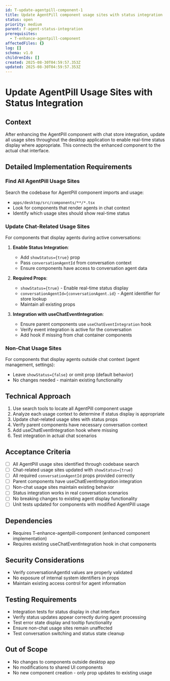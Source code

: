```yaml
---
id: T-update-agentpill-component-1
title: Update AgentPill component usage sites with status integration
status: open
priority: medium
parent: F-agent-status-integration
prerequisites:
  - T-enhance-agentpill-component
affectedFiles: {}
log: []
schema: v1.0
childrenIds: []
created: 2025-08-30T04:59:57.353Z
updated: 2025-08-30T04:59:57.353Z
---
```


# Update AgentPill Usage Sites with Status Integration

## Context

After enhancing the AgentPill component with chat store integration, update all usage sites throughout the desktop application to enable real-time status display where appropriate. This connects the enhanced component to the actual chat interface.

## Detailed Implementation Requirements

### Find All AgentPill Usage Sites

Search the codebase for AgentPill component imports and usage:

- `apps/desktop/src/components/**/*.tsx`
- Look for components that render agents in chat context
- Identify which usage sites should show real-time status

### Update Chat-Related Usage Sites

For components that display agents during active conversations:

1. **Enable Status Integration**:
   - Add `showStatus={true}` prop
   - Pass `conversationAgentId` from conversation context
   - Ensure components have access to conversation agent data

2. **Required Props**:
   - `showStatus={true}` - Enable real-time status display
   - `conversationAgentId={conversationAgent.id}` - Agent identifier for store lookup
   - Maintain all existing props

3. **Integration with useChatEventIntegration**:
   - Ensure parent components use `useChatEventIntegration` hook
   - Verify event integration is active for the conversation
   - Add hook if missing from chat container components

### Non-Chat Usage Sites

For components that display agents outside chat context (agent management, settings):

- Leave `showStatus={false}` or omit prop (default behavior)
- No changes needed - maintain existing functionality

## Technical Approach

1. Use search tools to locate all AgentPill component usage
2. Analyze each usage context to determine if status display is appropriate
3. Update chat-related usage sites with status props
4. Verify parent components have necessary conversation context
5. Add useChatEventIntegration hook where missing
6. Test integration in actual chat scenarios

## Acceptance Criteria

- [ ] All AgentPill usage sites identified through codebase search
- [ ] Chat-related usage sites updated with `showStatus={true}`
- [ ] All required `conversationAgentId` props provided correctly
- [ ] Parent components have useChatEventIntegration integration
- [ ] Non-chat usage sites maintain existing behavior
- [ ] Status integration works in real conversation scenarios
- [ ] No breaking changes to existing agent display functionality
- [ ] Unit tests updated for components with modified AgentPill usage

## Dependencies

- Requires T-enhance-agentpill-component (enhanced component implementation)
- Requires existing useChatEventIntegration hook in chat components

## Security Considerations

- Verify conversationAgentId values are properly validated
- No exposure of internal system identifiers in props
- Maintain existing access control for agent information

## Testing Requirements

- Integration tests for status display in chat interface
- Verify status updates appear correctly during agent processing
- Test error state display and tooltip functionality
- Ensure non-chat usage sites remain unaffected
- Test conversation switching and status state cleanup

## Out of Scope

- No changes to components outside desktop app
- No modifications to shared UI components
- No new component creation - only prop updates to existing usage
